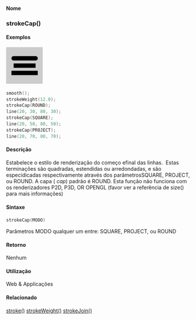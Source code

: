 
#### Nome
### strokeCap()

#### Exemplos
<img border="0" height="100" src="media/strokeCap_.gif" width="100"/>

```pde
smooth(); 
strokeWeight(12.0); 
strokeCap(ROUND); 
line(20, 30, 80, 30); 
strokeCap(SQUARE); 
line(20, 50, 80, 50); 
strokeCap(PROJECT); 
line(20, 70, 80, 70); 

```

#### Descrição
Estabelece o estilo de renderização
do começo efinal das linhas.  Estas
terminações são quadradas, estendidas ou
arredondadas, e são especidicadas respectivamente através
dos parâmetrosSQUARE, PROJECT, ou ROUND. A capa ( *cap*) padrão é ROUND. Esta função
não funciona com os renderizadores P2D, P3D, OR
OPENGL (favor ver a referência de size() para mais
informações)

#### Sintaxe
```pde
strokeCap(MODO)

```
Parâmetros
MODO
qualquer um entre: SQUARE, PROJECT, ou ROUND



#### Retorno

	
Nenhum

#### Utilização

	
Web & Applicações

#### Relacionado
[stroke()](stroke_
)
[strokeWeight()](strokeWeight_
)
[strokeJoin()](strokeJoin_
)

